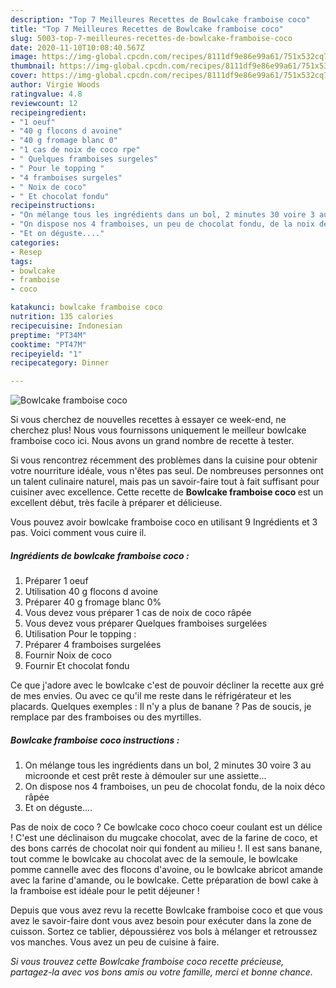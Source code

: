 ```yaml
---
description: "Top 7 Meilleures Recettes de Bowlcake framboise coco"
title: "Top 7 Meilleures Recettes de Bowlcake framboise coco"
slug: 5003-top-7-meilleures-recettes-de-bowlcake-framboise-coco
date: 2020-11-10T10:08:40.567Z
image: https://img-global.cpcdn.com/recipes/8111df9e86e99a61/751x532cq70/bowlcake-framboise-coco-photo-principale-de-la-recette.jpg
thumbnail: https://img-global.cpcdn.com/recipes/8111df9e86e99a61/751x532cq70/bowlcake-framboise-coco-photo-principale-de-la-recette.jpg
cover: https://img-global.cpcdn.com/recipes/8111df9e86e99a61/751x532cq70/bowlcake-framboise-coco-photo-principale-de-la-recette.jpg
author: Virgie Woods
ratingvalue: 4.8
reviewcount: 12
recipeingredient:
- "1 oeuf"
- "40 g flocons d avoine"
- "40 g fromage blanc 0"
- "1 cas de noix de coco rpe"
- " Quelques framboises surgeles"
- " Pour le topping "
- "4 framboises surgeles"
- " Noix de coco"
- " Et chocolat fondu"
recipeinstructions:
- "On mélange tous les ingrédients dans un bol, 2 minutes 30 voire 3 au microonde et cest prêt reste à démouler sur une assiette..."
- "On dispose nos 4 framboises, un peu de chocolat fondu, de la noix déco râpée"
- "Et on déguste...."
categories:
- Resep
tags:
- bowlcake
- framboise
- coco

katakunci: bowlcake framboise coco 
nutrition: 135 calories
recipecuisine: Indonesian
preptime: "PT34M"
cooktime: "PT47M"
recipeyield: "1"
recipecategory: Dinner

---
```



![Bowlcake framboise coco](https://img-global.cpcdn.com/recipes/8111df9e86e99a61/751x532cq70/bowlcake-framboise-coco-photo-principale-de-la-recette.jpg)

Si vous cherchez de nouvelles recettes à essayer ce week-end, ne cherchez plus! Nous vous fournissons uniquement le meilleur bowlcake framboise coco ici. Nous avons un grand nombre de recette à tester.

Si vous rencontrez récemment des problèmes dans la cuisine pour obtenir votre nourriture idéale, vous n'êtes pas seul. De nombreuses personnes ont un talent culinaire naturel, mais pas un savoir-faire tout à fait suffisant pour cuisiner avec excellence. Cette recette de <strong> Bowlcake framboise coco </strong> est un excellent début, très facile à préparer et délicieuse.

<!--inarticleads1-->

Vous pouvez avoir bowlcake framboise coco en utilisant 9 Ingrédients et 3 pas. Voici comment vous cuire il.

##### Ingrédients de bowlcake framboise coco :

1. Préparer 1 oeuf
1. Utilisation 40 g flocons d avoine
1. Préparer 40 g fromage blanc 0%
1. Vous devez vous préparer 1 cas de noix de coco râpée
1. Vous devez vous préparer  Quelques framboises surgelées
1. Utilisation  Pour le topping :
1. Préparer 4 framboises surgelées
1. Fournir  Noix de coco
1. Fournir  Et chocolat fondu


Ce que j&#39;adore avec le bowlcake c&#39;est de pouvoir décliner la recette aux gré de mes envies. Ou avec ce qu&#39;il me reste dans le réfrigérateur et les placards. Quelques exemples : Il n&#39;y a plus de banane ? Pas de soucis, je remplace par des framboises ou des myrtilles. 

<!--inarticleads2-->

##### Bowlcake framboise coco instructions :

1. On mélange tous les ingrédients dans un bol, 2 minutes 30 voire 3 au microonde et cest prêt reste à démouler sur une assiette...
1. On dispose nos 4 framboises, un peu de chocolat fondu, de la noix déco râpée
1. Et on déguste....


Pas de noix de coco ? Ce bowlcake coco choco coeur coulant est un délice ! C&#39;est une déclinaison du mugcake chocolat, avec de la farine de coco, et des bons carrés de chocolat noir qui fondent au milieu !. Il est sans banane, tout comme le bowlcake au chocolat avec de la semoule, le bowlcake pomme cannelle avec des flocons d&#39;avoine, ou le bowlcake abricot amande avec la farine d&#39;amande, ou le bowlcake. Cette préparation de bowl cake à la framboise est idéale pour le petit déjeuner ! 

<!--inarticleads1-->

<p>
Depuis que vous avez revu la recette Bowlcake framboise coco et que vous avez le savoir-faire dont vous avez besoin pour exécuter dans la zone de cuisson. Sortez ce tablier, dépoussiérez vos bols à mélanger et retroussez vos manches. Vous avez un peu de cuisine à faire.
</p>

<p>
<i>Si vous trouvez cette Bowlcake framboise coco recette précieuse, partagez-la avec vos bons amis ou votre famille, merci et bonne chance.</i>
</p>
